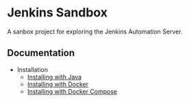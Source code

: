 # Jenkins Sandbox

A sanbox project for exploring the Jenkins Automation Server.

## Documentation

- Installation
  - [Installing with Java](docs/InstallingWithJava.md)
  - [Installing with Docker](docs/InstallingWithDocker.md)
  - [Installing with Docker Compose](docs/InstallingWithDockerCompose.md)
